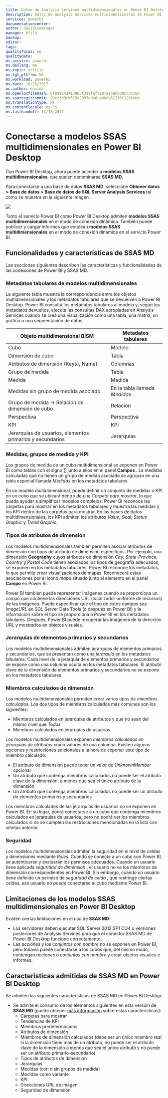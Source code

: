 ```yaml
---
title: Datos de Analysis Services multidimensionales en Power BI Desktop
description: Datos de Analysis Services multidimensionales en Power BI Desktop
services: powerbi
documentationcenter: 
author: davidiseminger
manager: kfile
backup: 
editor: 
tags: 
qualityfocus: no
qualitydate: 
ms.service: powerbi
ms.devlang: NA
ms.topic: article
ms.tgt_pltfrm: NA
ms.workload: powerbi
ms.date: 10/26/2017
ms.author: davidi
ms.openlocfilehash: 6fb91243415063f3a9fafc197e14ebb39bc3cc0b
ms.sourcegitcommit: 99cc3b9cb615c2957dde6ca908a51238f129cebb
ms.translationtype: HT
ms.contentlocale: es-ES
ms.lasthandoff: 11/13/2017
---
```

# <a name="connect-to-ssas-multidimensional-models-in-power-bi-desktop"></a>Conectarse a modelos SSAS multidimensionales en Power BI Desktop
Con Power BI Desktop, ahora puede acceder a **modelos SSAS multidimensionales**, que suelen denominarse **SSAS MD**.

Para conectarse a una base de datos **SSAS MD**, seleccione **Obtener datos &gt; Base de datos &gt; Base de datos de SQL Server Analysis Services** tal como se muestra en la siguiente imagen.

![](media/desktop-ssas-multidimensional/ssas-multidimensional-2.png)

Tanto el servicio Power BI como Power BI Desktop admiten **modelos SSAS multidimensionales** en el modo de conexión dinámica. También puede publicar y cargar informes que empleen **modelos SSAS multidimensionales** en el modo de conexión dinámica en el servicio Power BI.

## <a name="capabilities-and-features-of-ssas-md"></a>Funcionalidades y características de SSAS MD
Las secciones siguientes describen las características y funcionalidades de las conexiones de Power BI y SSAS MD.

### <a name="tabular-metadata-of-multidimensional-models"></a>Metadatos tabulares de modelos multidimensionales
La siguiente tabla muestra la correspondencia entre los objetos multidimensionales y los metadatos tabulares que se devuelven a Power BI Desktop. Power BI consulta los metadatos tabulares al modelo y, según los metadatos devueltos, ejecuta las consultas DAX apropiadas en Analysis Services cuando se crea una visualización como una tabla, una matriz, un gráfico o una segmentación de datos.

| Objeto multidimensional BISM | Metadatos tabulares |
| --- | --- |
| Cubo |Modelo |
| Dimensión de cubo |Tabla |
| Atributos de dimensión (Keys), Name) |Columnas |
| Grupo de medida |Tabla |
| Medida |Medida |
| Medidas sin grupo de medida asociado |En la tabla llamada *Medidas* |
| Grupo de medida -> Relación de dimensión de cubo |Relación |
| Perspectiva |Perspectiva |
| KPI |KPI |
| Jerarquías de usuarios, elementos primarios y secundarios |Jerarquías |

### <a name="measures-measure-groups-and-kpis"></a>Medidas, grupos de medida y KPI
Los grupos de medida de un cubo multidimensional se exponen en Power BI como tablas con el signo ∑ junto a ellos en el panel **Campos** . La medidas calculadas que no tienen un grupo de medida asociado se agrupan en una tabla especial llamada *Medidas* en los metadatos tabulares.

En un modelo multidimensional, puede definir un conjunto de medidas o KPI en un cubo que se ubicará dentro de una *Carpeta para mostrar*, lo que puede ayudar a simplificar modelos complejos. Power BI reconoce las carpetas para mostrar en los metadatos tabulares y muestra las medidas y los KPI dentro de las carpetas para mostrar. En las bases de datos multidimensionales, los KPI admiten los atributos *Value*, *Goal*, *Status Graphic* y *Trend Graphic*.

### <a name="dimension-attribute-type"></a>Tipos de atributos de dimensión
Los modelos multidimensionales también permiten asociar atributos de dimensión con tipos de atributo de dimensión específicos. Por ejemplo, una dimensión **Geography** cuyos atributos de dimensión *City*, *State-Province*, *Country* y *Postal Code* tienen asociados los tipos de geografía adecuados, se exponen en los metadatos tabulares. Power BI reconoce los metadatos, lo que permite crear visualizaciones de mapas. Reconocerá estas asociaciones por el icono *mapa* situado junto al elemento en el panel **Campo** en Power BI.

Power BI también puede representar imágenes cuando se proporciona un campo que contiene las direcciones URL (localizador uniforme de recursos) de las imágenes. Puede especificar que el tipo de estos campos sea *ImageURL* en SQL Server Data Tools (o después en Power BI) y la información sobre el tipo se proporciona a Power BI en los metadatos tabulares. Después, Power BI puede recuperar las imágenes de la dirección URL y mostrarlos en objetos visuales.

### <a name="parent-child-hierarchies"></a>Jerarquías de elementos primarios y secundarios
Los modelos multidimensionales admiten jerarquías de elementos primarios y secundarios, que se presentan como una *jerarquía* en los metadatos tabulares. Cada nivel de la jerarquía de elementos primarios y secundarios se expone como una columna oculta en los metadatos tabulares. El atributo clave de la dimensión de elementos primarios y secundarios no se expone en los metadatos tabulares.

### <a name="dimension-calculated-members"></a>Miembros calculados de dimensión
Los modelos multidimensionales permiten crear varios tipos de *miembros calculados*. Los dos tipos de miembros calculados más comunes son los siguientes:

* Miembros calculados en jerarquías de atributos y que no sean del mismo nivel que *Todos*
* Miembros calculados en jerarquías de usuarios

Los modelos multidimensionales exponen *miembros calculados en jerarquías de atributos* como valores de una columna. Existen algunas opciones y restricciones adicionales a la hora de exponer este tipo de miembro calculado:

* El atributo de dimensión puede tener un valor de *UnknownMember* opcional
* Un atributo que contenga miembros calculados no puede ser el atributo clave de la dimensión, a menos que sea el único atributo de la dimensión
* Un atributo que contenga miembros calculados no puede ser un atributo de elementos primarios y secundarios

Los miembros calculados de las jerarquías de usuarios no se exponen en Power BI. En su lugar, podrá conectarse a un cubo que contenga miembros calculados en jerarquías de usuarios, pero no podrá ver los miembros calculados si no se cumplen las restricciones mencionadas en la lista con viñetas anterior.

### <a name="security"></a>Seguridad
Los modelos multidimensionales admiten la seguridad en el nivel de celdas y dimensiones mediante *Roles*. Cuando se conecte a un cubo con Power BI, se autenticarán y evaluarán los permisos adecuados. Cuando un usuario tiene aplicada *seguridad de dimensión* , el usuario no ve los miembros de dimensión correspondientes en Power BI. Sin embargo, cuando un usuario tiene definido un permiso de *seguridad de celda* , que restringe ciertas celdas, ese usuario no puede conectarse al cubo mediante Power BI.

## <a name="limitations-of-ssas-multidimensional-models-in-power-bi-desktop"></a>Limitaciones de los modelos SSAS multidimensionales en Power BI Desktop
Existen ciertas limitaciones en el uso de **SSAS MD**:

* Los servidores deben ejecutar SQL Server 2012 SP1 CU4 o versiones posteriores de Analysis Services para que el conector SSAS MD de Power BI Desktop funcione correctamente.
* Las *acciones* y los *conjuntos con nombre* no se exponen en Power BI, pero todavía puede conectarse a los cubos que, del mismo modo, contengan *acciones* o *conjuntos con nombre* y crear objetos visuales e informes.

## <a name="supported-features-of-ssas-md-in-power-bi-desktop"></a>Características admitidas de SSAS MD en Power BI Desktop
Se admiten las siguientes características de SSAS MD en Power BI Desktop:

* Se admite el consumo de los elementos siguientes en esta versión de **SSAS MD** (puede obtener [más información](https://msdn.microsoft.com/library/jj969574.aspx) sobre estas características):
  * Carpetas para mostrar
  * Tendencias de KPI
  * Miembros predeterminados
  * Atributos de dimensión
  * Miembros de dimensión calculados (debe ser un único miembro real si la dimensión tiene más de un atributo, no puede ser el atributo clave de la dimensión a menos que sea el único atributo y no puede ser un atributo primario-secundario)
  * Tipos de atributos de dimensión
  * Jerarquías
  * Medidas (con o sin grupos de medida)
  * Medidas como variante
  * KPI
  * Direcciones URL de imagen
  * Seguridad de dimensión

